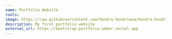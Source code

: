 ```yaml
---
name: Portfolio Website
tools: 
image: https://raw.githubusercontent.com/hendra-hendriana/hendra-hendriana.github.io/main/images/Screenshot%20-%20Project1.png
description: My first portfolio website
external_url: https://bootstrap-portfolio-umber.vercel.app
---
```

